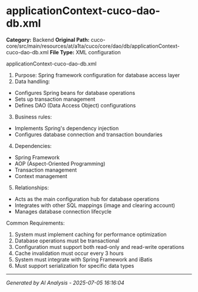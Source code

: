 # applicationContext-cuco-dao-db.xml

**Category:** Backend
**Original Path:** cuco-core/src/main/resources/at/a1ta/cuco/core/dao/db/applicationContext-cuco-dao-db.xml
**File Type:** XML configuration

applicationContext-cuco-dao-db.xml
1. Purpose: Spring framework configuration for database access layer
2. Data handling:
- Configures Spring beans for database operations
- Sets up transaction management
- Defines DAO (Data Access Object) configurations
3. Business rules:
- Implements Spring's dependency injection
- Configures database connection and transaction boundaries
4. Dependencies:
- Spring Framework
- AOP (Aspect-Oriented Programming)
- Transaction management
- Context management
5. Relationships:
- Acts as the main configuration hub for database operations
- Integrates with other SQL mappings (image and clearing account)
- Manages database connection lifecycle

Common Requirements:
1. System must implement caching for performance optimization
2. Database operations must be transactional
3. Configuration must support both read-only and read-write operations
4. Cache invalidation must occur every 3 hours
5. System must integrate with Spring Framework and iBatis
6. Must support serialization for specific data types

---
*Generated by AI Analysis - 2025-07-05 16:16:04*
